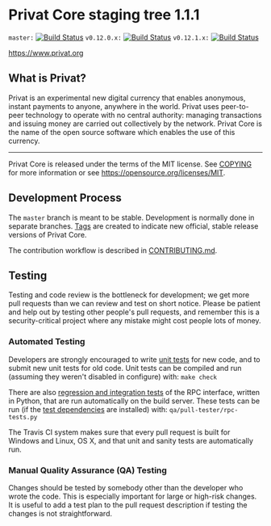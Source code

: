 Privat Core staging tree 1.1.1
===============================

`master:` [![Build Status](https://travis-ci.org/privatpay/privat.svg?branch=master)](https://travis-ci.org/privatpay/privat) `v0.12.0.x:` [![Build Status](https://travis-ci.org/privatpay/privat.svg?branch=v0.12.0.x)](https://travis-ci.org/privatpay/privat/branches) `v0.12.1.x:` [![Build Status](https://travis-ci.org/privatpay/privat.svg?branch=v0.12.1.x)](https://travis-ci.org/privatpay/privat/branches)

https://www.privat.org


What is Privat?
----------------

Privat is an experimental new digital currency that enables anonymous, instant
payments to anyone, anywhere in the world. Privat uses peer-to-peer technology
to operate with no central authority: managing transactions and issuing money
are carried out collectively by the network. Privat Core is the name of the open
source software which enables the use of this currency.

-------

Privat Core is released under the terms of the MIT license. See [COPYING](COPYING) for more
information or see https://opensource.org/licenses/MIT.

Development Process
-------------------

The `master` branch is meant to be stable. Development is normally done in separate branches.
[Tags](https://github.com/3mhuggu5hss/privat/tags) are created to indicate new official,
stable release versions of Privat Core.

The contribution workflow is described in [CONTRIBUTING.md](CONTRIBUTING.md).

Testing
-------

Testing and code review is the bottleneck for development; we get more pull
requests than we can review and test on short notice. Please be patient and help out by testing
other people's pull requests, and remember this is a security-critical project where any mistake might cost people
lots of money.

### Automated Testing

Developers are strongly encouraged to write [unit tests](/doc/unit-tests.md) for new code, and to
submit new unit tests for old code. Unit tests can be compiled and run
(assuming they weren't disabled in configure) with: `make check`

There are also [regression and integration tests](/qa) of the RPC interface, written
in Python, that are run automatically on the build server.
These tests can be run (if the [test dependencies](/qa) are installed) with: `qa/pull-tester/rpc-tests.py`

The Travis CI system makes sure that every pull request is built for Windows
and Linux, OS X, and that unit and sanity tests are automatically run.

### Manual Quality Assurance (QA) Testing

Changes should be tested by somebody other than the developer who wrote the
code. This is especially important for large or high-risk changes. It is useful
to add a test plan to the pull request description if testing the changes is
not straightforward.


